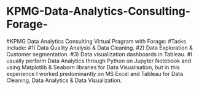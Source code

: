 # KPMG-Data-Analytics-Consulting-Forage-
#KPMG Data Analytics Consulting Virtual Pragram with Forage:
#Tasks include:
     #1) Data Quality Analysis & Data Cleaning. 
     #2) Data Exploration & Customer segmentation. 
     #3) Data visualization dashboards in Tableau.
#I usually perform Data Analytics through Python on Jupyter Notebook and using Matplotlib & Seaborn libraries for Data Visualisation, but in this experience I worked predominantly on MS Excel and Tableau for Data Cleaning, Data Analytics & Data Visualization.
